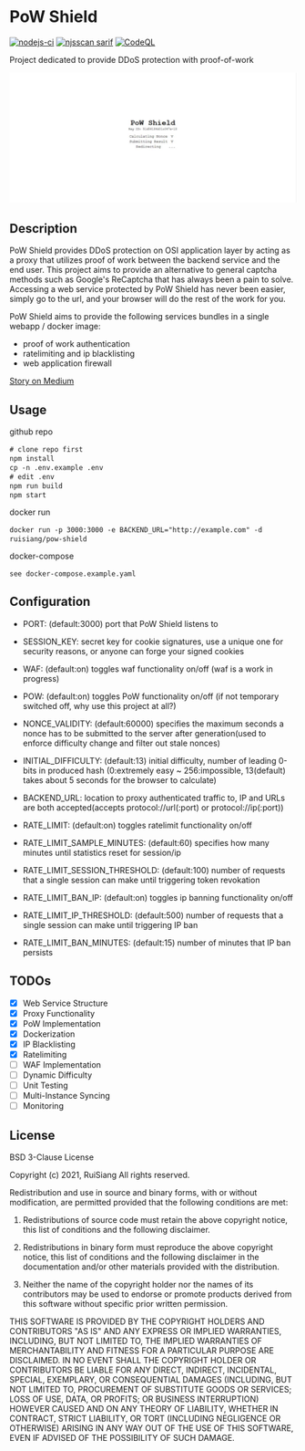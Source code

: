 # PoW Shield
[![nodejs-ci](https://github.com/RuiSiang/PoW-Shield/actions/workflows/nodejs-ci.yml/badge.svg)](https://github.com/RuiSiang/PoW-Shield/actions/workflows/nodejs-ci.yml)
[![njsscan sarif](https://github.com/RuiSiang/PoW-Shield/actions/workflows/njsscan-analysis.yml/badge.svg)](https://github.com/RuiSiang/PoW-Shield/actions/workflows/njsscan-analysis.yml)
[![CodeQL](https://github.com/RuiSiang/PoW-Shield/actions/workflows/codeql-analysis.yml/badge.svg)](https://github.com/RuiSiang/PoW-Shield/actions/workflows/codeql-analysis.yml)

Project dedicated to provide DDoS protection with proof-of-work

![screenshot](screenshot.jpg)
## Description
PoW Shield provides DDoS protection on OSI application layer by acting as a proxy that utilizes proof of work between the backend service and the end user. This project aims to provide an alternative to general captcha methods such as Google's ReCaptcha that has always been a pain to solve. Accessing a web service protected by PoW Shield has never been easier, simply go to the url, and your browser will do the rest of the work for you.

PoW Shield aims to provide the following services bundles in a single webapp / docker image:
+ proof of work authentication
+ ratelimiting and ip blacklisting
+ web application firewall

[Story on Medium](https://ruisiang.medium.com/pow-shield-application-layer-proof-of-work-ddos-filter-4fed32465509 "PoW Shield: Application Layer Proof of Work DDoS Filter") 

## Usage
github repo
```
# clone repo first
npm install
cp -n .env.example .env
# edit .env
npm run build
npm start
```
docker run
```
docker run -p 3000:3000 -e BACKEND_URL="http://example.com" -d ruisiang/pow-shield
```
docker-compose
```
see docker-compose.example.yaml
```

## Configuration
+ PORT: (default:3000) port that PoW Shield listens to
+ SESSION_KEY: secret key for cookie signatures, use a unique one for security reasons, or anyone can forge your signed cookies
+ WAF: (default:on) toggles waf functionality on/off (waf is a work in progress)
+ POW: (default:on) toggles PoW functionality on/off (if not temporary switched off, why use this project at all?)
+ NONCE_VALIDITY: (default:60000) specifies the maximum seconds a nonce has to be submitted to the server after generation(used to enforce difficulty change and filter out stale nonces)
+ INITIAL_DIFFICULTY: (default:13) initial difficulty, number of leading 0-bits in produced hash (0:extremely easy ~ 256:impossible, 13(default) takes about 5 seconds for the browser to calculate)
+ BACKEND_URL: location to proxy authenticated traffic to, IP and URLs are both accepted(accepts protocol://url(:port) or protocol://ip(:port))

+ RATE_LIMIT: (default:on) toggles ratelimit functionality on/off
+ RATE_LIMIT_SAMPLE_MINUTES: (default:60) specifies how many minutes until statistics reset for session/ip 
+ RATE_LIMIT_SESSION_THRESHOLD: (default:100) number of requests that a single session can make until triggering token revokation
+ RATE_LIMIT_BAN_IP: (default:on) toggles ip banning functionality on/off
+ RATE_LIMIT_IP_THRESHOLD: (default:500) number of requests that a single session can make until triggering IP ban
+ RATE_LIMIT_BAN_MINUTES: (default:15) number of minutes that IP ban persists

## TODOs
- [x] Web Service Structure
- [x] Proxy Functionality
- [x] PoW Implementation
- [x] Dockerization
- [x] IP Blacklisting
- [x] Ratelimiting
- [ ] WAF Implementation
- [ ] Dynamic Difficulty
- [ ] Unit Testing
- [ ] Multi-Instance Syncing
- [ ] Monitoring

## License
BSD 3-Clause License

Copyright (c) 2021, RuiSiang
All rights reserved.

Redistribution and use in source and binary forms, with or without
modification, are permitted provided that the following conditions are met:

1. Redistributions of source code must retain the above copyright notice, this
   list of conditions and the following disclaimer.

2. Redistributions in binary form must reproduce the above copyright notice,
   this list of conditions and the following disclaimer in the documentation
   and/or other materials provided with the distribution.

3. Neither the name of the copyright holder nor the names of its
   contributors may be used to endorse or promote products derived from
   this software without specific prior written permission.

THIS SOFTWARE IS PROVIDED BY THE COPYRIGHT HOLDERS AND CONTRIBUTORS "AS IS"
AND ANY EXPRESS OR IMPLIED WARRANTIES, INCLUDING, BUT NOT LIMITED TO, THE
IMPLIED WARRANTIES OF MERCHANTABILITY AND FITNESS FOR A PARTICULAR PURPOSE ARE
DISCLAIMED. IN NO EVENT SHALL THE COPYRIGHT HOLDER OR CONTRIBUTORS BE LIABLE
FOR ANY DIRECT, INDIRECT, INCIDENTAL, SPECIAL, EXEMPLARY, OR CONSEQUENTIAL
DAMAGES (INCLUDING, BUT NOT LIMITED TO, PROCUREMENT OF SUBSTITUTE GOODS OR
SERVICES; LOSS OF USE, DATA, OR PROFITS; OR BUSINESS INTERRUPTION) HOWEVER
CAUSED AND ON ANY THEORY OF LIABILITY, WHETHER IN CONTRACT, STRICT LIABILITY,
OR TORT (INCLUDING NEGLIGENCE OR OTHERWISE) ARISING IN ANY WAY OUT OF THE USE
OF THIS SOFTWARE, EVEN IF ADVISED OF THE POSSIBILITY OF SUCH DAMAGE.
